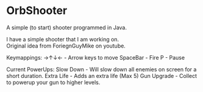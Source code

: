 # OrbShooter
A simple (to start) shooter programmed in Java.

I have a simple shooter that I am working on.  
Original idea from ForiegnGuyMike on youtube.

Keymappings:
→↑↓←       -  Arrow keys to move
SpaceBar   -  Fire
P          -  Pause


Current PowerUps:
Slow Down   -  Will slow down all enemies on screen for a short duration.
Extra Life  -  Adds an extra life (Max 5)
Gun Upgrade -  Collect to powerup your gun to higher levels.

